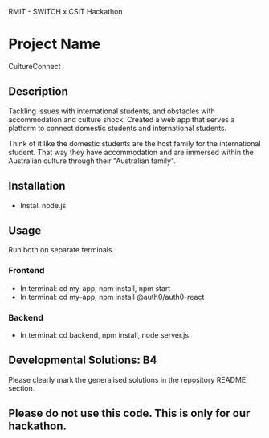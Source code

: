RMIT - SWITCH x CSIT Hackathon

# Project Name
CultureConnect

## Description
Tackling issues with international students, and obstacles with accommodation and culture shock.
Created a web app that serves a platform to connect domestic students and international students. 

Think of it like the domestic students are the host family for the international student. That way they have accommodation and are immersed within the Australian culture through their "Australian family".

## Installation
* Install node.js

## Usage
Run both on separate terminals.

### Frontend
* In terminal: cd my-app, npm install, npm start
* In terminal: cd my-app, npm install @auth0/auth0-react

### Backend
* In terminal: cd backend, npm install, node server.js

  




## Developmental Solutions: B4
Please clearly mark the generalised solutions in the repository README section.


## Please do not use this code. This is only for our hackathon.
